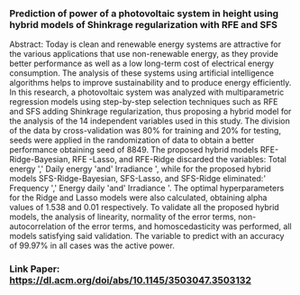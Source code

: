 ### Prediction of power of a photovoltaic system in height using hybrid models of Shinkrage regularization with RFE and SFS
Abstract: Today is clean and renewable energy systems are attractive for the various applications that use non-renewable energy, as they provide better performance as well as a low long-term cost of electrical energy consumption. The analysis of these systems using artificial intelligence algorithms helps to improve sustainability and to produce energy efficiently. In this research, a photovoltaic system was analyzed with multiparametric regression models using step-by-step selection techniques such as RFE and SFS adding Shinkrage regularization, thus proposing a hybrid model for the analysis of the 14 independent variables used in this study. The division of the data by cross-validation was 80% for training and 20% for testing, seeds were applied in the randomization of data to obtain a better performance obtaining seed of 8849. The proposed hybrid models RFE-Ridge-Bayesian, RFE -Lasso, and RFE-Ridge discarded the variables: Total energy ',' Daily energy 'and' Irradiance ', while for the proposed hybrid models SFS-Ridge-Bayesian, SFS-Lasso, and SFS-Ridge eliminated:' Frequency ',' Energy daily 'and' Irradiance '. The optimal hyperparameters for the Ridge and Lasso models were also calculated, obtaining alpha values of 1.538 and 0.01 respectively. To validate all the proposed hybrid models, the analysis of linearity, normality of the error terms, non-autocorrelation of the error terms, and homoscedasticity was performed, all models satisfying said validation. The variable to predict with an accuracy of 99.97% in all cases was the active power.

### Link Paper: https://dl.acm.org/doi/abs/10.1145/3503047.3503132
